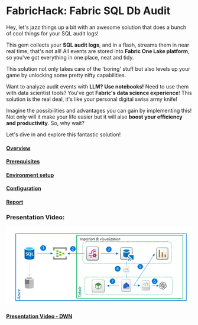 # FabricHack: Fabric SQL Db Audit

Hey, let's jazz things up a bit with an awesome solution that does a bunch of cool things for your SQL audit logs!

This gem collects your **SQL audit logs**, and in a flash, streams them in near real time; that's not all!
All events are stored into **Fabric One Lake platform**, so you've got everything in one place, neat and tidy.

This solution not only takes care of the 'boring' stuff but also levels up your game by unlocking some pretty nifty capabilities. 

Want to analyze audit events with **LLM? Use notebooks!** Need to use them with data scientist tools? You've got **Fabric's data science experience**! 
This solution is the real deal, it's like your personal digital swiss army knife!

Imagine the possibilities and advantages you can gain by implementing this! Not only will it make your life easier but it will also **boost your efficiency and productivity**. So, why wait? 

Let's dive in and explore this fantastic solution!

#### [Overview](./Overview.md)

#### [Prerequisites](./prerequisites.md)

#### [Environment setup](./environment.md)

#### [Configuration](./configuration.md)

#### [Report](./reporting.md)

### Presentation Video:

[![Audit SQL DB](./images/overview/architecture.png)](https://www.youtube.com/watch?v=xnEicCNwCj4)

#### [Presentation Video - DWN](./video/FabricHack.mp4)
